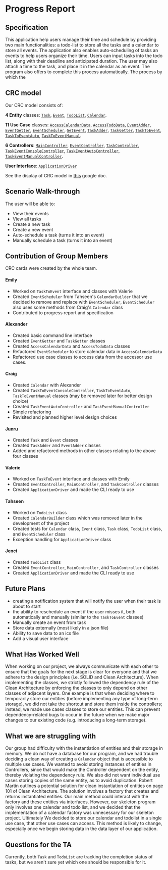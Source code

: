 # Progress Report

## Specification
This application help users manage their time and schedule by providing
two main functionalities: a todo-list to store all the tasks and a calendar 
to store all events. The application also enables auto-scheduling of tasks
an events to help users organize their time. Users can input tasks into the todo list, along with their deadline and anticipated duration. The user may also attach a time to the task, and place it in the calendar as an event. The program also offers to complete this process automatically. The process by which the 

## CRC model
Our CRC model consists of: 

**4 Entity** classes: 
[`Task`](https://github.com/CSC207-UofT/course-project-time/blob/main/crcCards/entity/Task), 
[`Event`](https://github.com/CSC207-UofT/course-project-time/blob/main/crcCards/entity/Event),
[`TodoList`](https://github.com/CSC207-UofT/course-project-time/blob/main/crcCards/entity/TodoList),
[`Calendar`](https://github.com/CSC207-UofT/course-project-time/blob/main/crcCards/entity/Calendar).

**11 Use Case** classes: 
[`AccessCalendarData`](https://github.com/CSC207-UofT/course-project-time/blob/main/crcCards/use_case/AccessCalendarData),
[`AccessTodoData`](https://github.com/CSC207-UofT/course-project-time/blob/main/crcCards/use_case/AccessTodoData),
[`EventAdder`](https://github.com/CSC207-UofT/course-project-time/blob/main/crcCards/use_case/EventAdder), 
[`EventGetter`](https://github.com/CSC207-UofT/course-project-time/blob/main/crcCards/use_case/EventGetter), 
[`EventScheduler`](https://github.com/CSC207-UofT/course-project-time/blob/main/crcCards/use_case/EventScheduler), 
[`GetEvent`](https://github.com/CSC207-UofT/course-project-time/blob/main/crcCards/use_case/GetEvent),
[`TaskAdder`](https://github.com/CSC207-UofT/course-project-time/blob/main/crcCards/use_case/TaskAdder), 
[`TaskGetter`](https://github.com/CSC207-UofT/course-project-time/blob/main/crcCards/use_case/TaskGetter), 
[`TaskToEvent`](https://github.com/CSC207-UofT/course-project-time/blob/main/crcCards/use_case/TaskToEvent),
[`TaskToEventAuto`](https://github.com/CSC207-UofT/course-project-time/blob/main/crcCards/use_case/TaskToEventAuto),
[`TaskToEventManual`](https://github.com/CSC207-UofT/course-project-time/blob/main/crcCards/use_case/TaskToEventManual).

**6 Controllers**: 
[`MainController`](https://github.com/CSC207-UofT/course-project-time/blob/main/crcCards/controllers/MainController), 
[`EventController`](https://github.com/CSC207-UofT/course-project-time/blob/main/crcCards/controllers/EventController), 
[`TaskController`](https://github.com/CSC207-UofT/course-project-time/blob/main/crcCards/controllers/TaskController),
[`TaskEventConsoleController`](https://github.com/CSC207-UofT/course-project-time/blob/main/crcCards/controllers/TaskEventConsoleController),
[`TaskEventAutoController`](https://github.com/CSC207-UofT/course-project-time/blob/main/crcCards/controllers/TaskEventAutoController),
[`TaskEventManualController`](https://github.com/CSC207-UofT/course-project-time/blob/main/crcCards/controllers/TaskEventManualController).

**User Interface**: 
[`ApplicationDriver`](https://github.com/CSC207-UofT/course-project-time/blob/main/crcCards/ApplicationDriver)

See the display of CRC model in [this](https://docs.google.com/document/d/1YTfGWKZDEcyUZQwhMmWOKlNjJ1-Js9C3Dfnd-Lw-5Y4/edit) google doc.

## Scenario Walk-through
The user will be able to: 
* View their events
* View all tasks
* Create a new task
* Create a new event
* Auto-schedule a task (turns it into an event)
* Manually schedule a task (turns it into an event)

## Contribution of Group Members
CRC cards were created by the whole team.

#### Emily
* Worked on `TaskToEvent` interface and classes with Valerie
* Created `EventScheduler` from Tahseen's `CalendarBuilder` that we decided to remove and replace with 
`EventScheduler`, `EventScheduler` also uses some methods from Craig's `Calendar` class
* Contributed to progress report and specification


#### Alexander
* Created basic command line interface
* Created `EventGetter` and `TaskGetter` classes
* Created `AccessCalendarData` and `AccessTodoData` classes
* Refactored `EventScheduler` to store calendar data in `AccessCalendarData`
* Refactored use case classes to access data from the accessor use cases.


#### Craig
* Created `Calendar` with Alexander
* Created `TaskToEventConsoleController`, `TaskToEventAuto`, `TaskToEventManual` classes (may be removed later for better design choice)
* Created `TaskEventAutoController` and `TaskEventManualController`
* Simple refactoring
* Revisited and planned higher level design choices

#### Junru
* Created `Task` and `Event` classes
* Created `TaskAdder` and `EventAdder` classes
* Added and refactored methods in other classes relating to the above four classes

#### Valerie
* Worked on `TaskToEvent` interface and classes with Emily
* Created `EventController`, `MainController`, and `TaskController` classes
* Created `ApplicationDriver` and made the CLI ready to use

#### Tahseen
* Worked on `TodoList` class
* Created `CalendarBuilder` class which was removed later in the development of the project
* Created tests for `Calendar` class, `Event` class, `Task` class, `TodoList` class, and `EventScheduler` class
* Exception handling for `ApplicationDriver` class

#### Jenci
* Created `TodoList` class
* Created `EventController`, `MainController`, and `TaskController` classes
* Created `ApplicationDriver` and made the CLI ready to use

## Future Plans
* creating a notification system that will notify the user when their task is about to start
* the ability to reschedule an event if the user misses it, both automatically and manually (similar to the `TaskToEvent`
classes)
* Manually create an event from task
* Store data externally (most likely in a json file)
* Ability to save data to an ics file
* Add a visual user interface

## What Has Worked Well

When working on our project, we always communicate with each other to ensure that the
goals for the next stage is clear for everyone and that we adhere to the design principles
(i.e. SOLID and Clean Architecture). When implementing the classes, we strictly followed the
dependency rule of the Clean Architecture by enforcing the classes to only depend on other
classes of adjacent layers. One example is that when deciding where to temporarily store
our entities (before implementing any type of long-term storage), we did not take the shortcut and
store them inside the controllers; instead, we made use cases classes to store our entities.
This can prevent dependency-related bugs to occur in the future when we
make major changes to our existing code (e.g. introducing a long-term storage).


## What we are struggling with

Our group had difficulty with the instantiation of entities and their storage in 
memory. We do not have a database for our program, and we had trouble deciding a clean way of 
creating a `Calendar` object that is accessible to multiple use cases.
We wanted to avoid storing instances of entities in Controllers, since 
that would make the Controller dependent on the entity, thereby
violating the dependency rule. We also did not want individual use cases
storing copies of the same entity, as to avoid duplication. Robert Martin 
outlines a potential solution for clean instantiation of entities
on page 101 of Clean Architecture. The solution involves a factory that creates 
and returns instantiated entities. Our main method could interact with the factory
and these entities via interfaces. However, our skeleton program only involves 
one calendar and todo list, and we decided that the implementation of a calendar 
factory was unnecessary for our skeleton project. Ultimately We decided to store 
our calendar and todolist in a single use case, that other use cases can access. 
This method is likely to change, especially once we begin storing data in the 
data layer of our application.

## Questions for the TA
Currently, both `Task` and `TodoList` are tracking the completion status of tasks,
but we aren't sure yet which one should be responsible for it.
